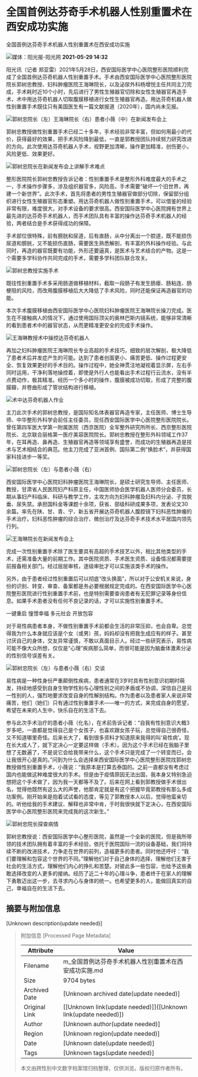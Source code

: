 # 全国首例达芬奇手术机器人性别重置术在西安成功实施

全国首例达芬奇手术机器人性别重置术在西安成功实施

![媒体：阳光报-阳光网](https://file.thepaper.cn/wap/v6/img/logo_wap_v3.png) **2021-05-29 14:32** 

阳光讯（记者 郑亚雷）2021年5月28日，西安国际医学中心医院整形医院顺利完成了全国首例达芬奇机器人性别重置手术。手术由西安国际医学中心医院整形医院院长郭树忠教授、妇科肿瘤医院王海琳院长，以及泌尿外科杨增悦主任共同主刀完成，手术耗时近10个小时，先后进行了男性生殖器官切除和女性生殖器官再造手术，术中用达芬奇机器人切取腹膜移植进行女性生殖器官再造。用达芬奇机器人做性别重置手术既往只有美国医生有一篇文献报道（2020年），国内尚未见报。

![郭树忠院长（左）王海琳院长（右）患者小薇（中）在新闻发布会上](https://imagepphcloud.thepaper.cn/pph/image/134/303/939.jpg)

郭树忠教授做性别重置手术已经二十多年，手术经验非常丰富，但如何用最小的代价，获得最好的效果，把手术风险降到最低，一直是郭教授团队持续努力研究改进的方向。此次使用达芬奇机器人手术，视野更加清晰，操作更加精准，创伤更小，风险更低、效果更好。

![郭树忠院长在新闻发布会上讲解手术难点](https://imagepphcloud.thepaper.cn/pph/image/134/303/940.jpg)

整形医院院长郭树忠教授告诉记者：性别重置手术是整形外科难度最大的手术之一，手术操作步骤多，涉及组织器官多，风险高，手术需要“破坏一个旧世界，再建一个新世界”。此次手术，首先将患者的男性生殖器官做部分切除，保留部分组织进行女性生殖器官形态重塑。用达芬奇机器人做性别重置手术，可以借鉴的经验非常有限，难度很大，对手术设备的要求很高。西安国际医学中心医院拥有世界上最先进的达芬奇手术机器人，而手术团队具有丰富的操作达芬奇手术机器人的经验，两者结合是手术获得成功的保障。

手术部位很特殊，前有膀胱和尿道，后有直肠，从中分离出一个腔道，既不能损伤尿道和膀胱，又不能损伤直肠，需要医生熟悉解剖，有丰富的外科操作经验。与此同时，再造的器官既要有功能，外形还要逼真，是医术与艺术结合的产物。这是一个需要多学科协作共同完成的手术，需要多学科团队联合攻关。

![郭树忠教授实施手术](https://imagepphcloud.thepaper.cn/pph/image/134/303/941.jpg)

既往性别重置手术多采用肠道做移植材料，截取一段肠子有发生肠瘘、肠粘连、肠梗阻的风险，而改用腹膜移植后大大降低了手术风险，同时还能保证再造器官的功能。

本次手术腹膜移植由西安国际医学中心医院妇科肿瘤医院王海琳院长操刀完成。医生在不接触病人的情况下，通过使用国际顶尖的奥林巴斯内镜系统，能够非常清晰的看到患者术中的器官状态，从而更精准更安全的完成手术操作。

![王海琳教授术中操控达芬奇机器人](https://imagepphcloud.thepaper.cn/pph/image/134/303/942.jpg)

再加之妇科肿瘤医院王海琳院长专业高超的手术技巧，细致的层次解剖，极大降低了患者术后并发症产生的可能。达到了患者创面更小、痛苦更低、操作过程更安全、恢复效果更好的手术目的。操作过程中，她全神贯注地凝视着显示屏，左右手同时运用，干净利落地操控着，即使是外行人也能看出手术过程行云流水，没有半点费动作，极其精准。经历一个多小时的操作，腹膜被成功切取，形成了完整的腹膜瓣，并卷曲形成了管状结构进行移植。

![术中达芬奇机器人作业](https://imagepphcloud.thepaper.cn/pph/image/134/303/943.jpg)

主刀此次手术的郭树忠教授，是国际知名体表器官再造专家，主任医师、博士生导师、中华整形外科学会前任主任委员，现任西安国际医学中心医院整形医院院长。曾任第四军医大学第一附属医院（西京医院）全军整外研究所所长、西京整形医院院长、北京联合丽格第一医疗美容医院院长。郭树忠教授在整形外科领域工作37年，在耳再造、鼻再造、生殖器官再造等领域享有盛誉，而成功的生殖器再造是技术与艺术相结合的典范。他主刀完成了亚洲首例、国际第二例“换脸术”，并获得国家科技进步一等奖。

![郭树忠院长（左）与患者小薇（右）](https://imagepphcloud.thepaper.cn/pph/image/134/303/944.jpg)

西安国际医学中心医院妇科肿瘤医院王海琳院长，是硕士研究生导师、主任医师、教授，甘肃省人民医院妇产科原主任，中国医师协会医学机器人医师分会委员，长期从事妇产科临床、科研与教学工作，主攻方向为妇科肿瘤及妇科内分泌、子宫脱垂、尿失禁。承担国科金等课题十余项，获省、部级科研成果多项，发表论文30余篇。率先在陕、甘、青、宁、新五省开展达芬奇机器人腹腔镜下妇科恶性肿瘤的手术治疗。妇科恶性肿瘤的综合治疗、微创治疗及达芬奇手术技术水平居国内领先行列。

![王海琳院长在新闻发布会上](https://imagepphcloud.thepaper.cn/pph/image/134/303/945.jpg)

完成一次性别重置手术除了医生要具有高超的手术技艺以外，相比其他类型的手术，还需准备大量的前期工作。其中医院资质、手术医生资质、设备情况都需要提前报备相关部门。经过层层审核，逐级审批才可以实施该类手术的操作。

另外，由于患者经过性别重置后可以彻底“改头换面”，所以对于公安机关来说，身份的识别、转变、审查、备案都是务必要根据规定完成的。在西安国际医学中心医院整形医院进行性别重置手术前，也是特别需要查询患者有无犯罪记录等身份信息。如果手术患者没有任何不良记录的话，才可以实施性别重置手术。

一键重启 憧憬幸福 多元社会 开放包容

对于易性病患者本身，不做性别重置手术前都会生活的非常压抑，也会自卑。总觉得我为什么本身就应该是个女（或男）孩，妈妈却没有把我生成应有的样子。甚至讨厌自己的身体，交友异常谨慎，不敢以真面目示人。经过一些研究表示，易性病可能不像大众所想，仅仅是“心理”疾病那么简单，而很可能是因为脑垂体激素分泌的性别信号误差有关。

![郭树忠院长（左）与患者小薇（右）交谈](https://imagepphcloud.thepaper.cn/pph/image/134/303/946.jpg)

易性病是一种性身份严重颠倒性疾病，患者通常在3岁时具有性别意识初期时萌发，持续地感受到自身生物学性别与心理性别之间的矛盾或不协调，深信自己是另一性别的人，强烈地要求改变自身的性解剖结构。作为患者以及患者家人来说非常痛苦，他们（她们）只有通过性别重置手术——唯一的方式，来完成自身的愿望，希望在未来的人生中，快乐自在的生活下去。

参与此次手术治疗的患者小薇（化名），在术前告诉记者：“自我有性别意识大概3岁多吧，一直都是觉得自己是个女孩子，也喜欢跟女孩子玩，总觉得自己很奇怪，又不知道哪里奇怪。后来长大了，看到很多资料才知道原来我得的叫‘易性病’。现在长大成人了，就下定决心一定要这样做（手术）。因为这个手术已经在我脑子里想了无数遍了，不是说它会给我带来什么，这个手术只是完成了一个转变而已，会让我很开心是真的。”问到为什么会选择来西安国际医学中心医院整形医院找郭树忠教授做性别重置手术，小薇说：“我原本是打算去泰国的。之前一直都没有考虑过国内也能做这种难度很大的手术。但是由于疫情原因无法出国，我本身又特别急迫想把这个手术做了，因为我一天都等不及了。后来在网上看到郭教授做手术很出名，觉得他既然有这么大的声誉，他那肯定就是有这个把握毕竟郭教授有那么多成功案例。刚开始来是抱着试试看的态度，等见了郭教授本人以后，觉得他蛮亲切的。听他给我的手术建议、解释也非常中肯，于时我很快就下定决心，在西安国际医学中心医院整形医院来完成我的这次新生。”

![郭树忠院长探查病情](https://imagepphcloud.thepaper.cn/pph/image/134/303/947.jpg)

郭树忠教授说：西安国际医学中心整形医院，虽然是一个全新的医院，但是我所带领的技术团队拥有着丰富的手术经验，依托于医院国际一流的设备基础，我们将持续不断的改进技术，力争走在世界的前列，造福更多的患者。同时他还呼吁：“我们要理解和包容这个世界的不同。”理解他们对于自己身体的选择，理解他们无害于社会的生活方式，理解他们内心的挣扎和苦楚。对彼此多一些包容，也给予这些勇敢选择改变的人更多的接纳。经历了近二十年的心理斗争，患者终于在家人的理解下勇敢迈出这一步，去寻求内心与身体的统一。也希望更多的人，能做回真实的自己，幸福自在的生活下去。

## 摘要与附加信息

<!-- tcd_abstract -->
[Unknown description(update needed)]
<!-- tcd_abstract_end -->

> 附加信息 [Processed Page Metadata]
>
> | Attribute       | Value                                  |
> |-----------------|----------------------------------------|
> | Filename        | m_全国首例达芬奇手术机器人性别重置术在西安成功实施.md                             |
> | Size            | 9704 bytes                           |
> | Archived Date   | [Unknown archived date(update needed)]                             |
> | Original Link   | [[Unknown link(update needed)]]([Unknown link(update needed)])                       |
> | Author          | [Unknown author(update needed)]                               |
> | Region          | [Unknown region(update needed)]                               |
> | Date            | [Unknown date(update needed)]                                 |
> | Tags            | [Unknown tags(update needed)]                                 |
>
> 本文由跨性别中文数字档案馆归档整理，仅供浏览。版权归原作者所有。
>